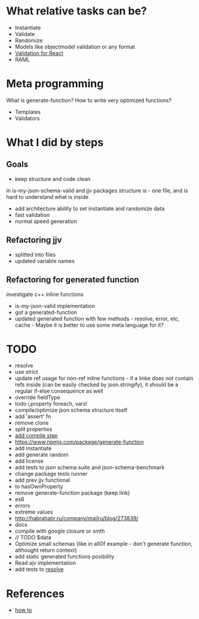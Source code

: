 # What relative tasks can be?

- Instantiate
- Validate
- Randomize
- Models like objectmodel validation or any format
- [Validation for React](https://facebook.github.io/react/docs/reusable-components.html)
- RAML

# Meta programming

What is generate-function? How to write very optimized functions?

- Templates
- Validators

# What I did by steps

## Goals

- keep structure and code clean

in is-my-json-schema-valid and jjv packages structure is - one file, and is hard to understand what is inside

- add architecture ability to set instantiate and randomize data
- fast validation
- normal speed generation

## Refactoring jjv

- splitted into files
- updated variable names

## Refactoring for generated function

investigate c++ inline functions

- is-my-json-valid implementation
- got a generated-function
- updated generated function with few methods - resolve, error, etc, cache - Maybe it is better to use some meta language for it?

# TODO

- resolve
- use strict
- update ref usage for non-ref inline functions - if a linke does not contain refs inside (can be easily checked by json.stringify), it should be a regular if-else consequence as well
- override fieldType
- todo i,property foreach, vars!
- compile/optimize json schema structure itself
- add 'assert' fn
- remove clone
- split properties
- [add compile step](http://ejohn.org/blog/asmjs-javascript-compile-target/)
- https://www.npmjs.com/package/generate-function
- add instantiate
- add generate random
- add license
- add tests to json schema suite and json-schema-benchmark
- change package tests runner
- add prev jjv functional
- to hasOwnProperty
- remove generate-function package (keep link)
- es6
- errors
- extreme values
- http://habrahabr.ru/company/mailru/blog/273839/
- docs
- compile with google closure or smth
- // TODO $data
- Optimize small schemas (like in allOf example - don't generate function, althought return context)
- add static generated functions posibility
- Read ajv implementation
- add tests to [resolve](http://tools.ietf.org/html/draft-zyp-json-schema-04#section-7.2.4)

# References

- [how to](http://spacetelescope.github.io/understanding-json-schema/basics.html#declaring-a-unique-identifier)